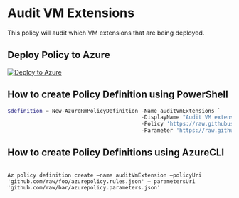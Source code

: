 # Audit VM Extensions

This policy will audit which VM extensions that are being deployed.

## Deploy Policy to Azure

[![Deploy to Azure](http://azuredeploy.net/deploybutton.png)](https://portal.azure.com/?feature.customportal=false&microsoft_azure_policy=true#blade/Microsoft_Azure_Policy/CreatePolicyDefinitionBlade)

## How to create Policy Definition using PowerShell

````powershell
$definition = New-AzureRmPolicyDefinition -Name auditVmExtensions `
                                          -DisplayName "Audit VM extensions" `
                                          -Policy 'https://raw.githubusercontent.com/Azure/azure-policy-samples/master/samples/Compute/audit-vm-extension/azurepolicy.rules.json' `
                                          -Parameter 'https://raw.githubusercontent.com/Azure/azure-policy-samples/master/samples/Compute/audit-vm-extension/azurepolicy.parameters.json'
````

## How to create Policy Definitions using AzureCLI

````cli

Az policy definition create –name auditVmExtension –policyUri 'github.com/raw/foo/azurepolicy.rules.json' – parametersUri 'github.com/raw/bar/azurepolicy.parameters.json'

````
